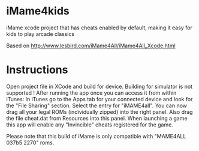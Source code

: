 iMame4kids
==========

iMame xcode project that has cheats enabled by default, making it easy for kids to play arcade classics

Based on http://www.lesbird.com/iMame4All/iMame4All_Xcode.html


Instructions
============

Open project file in XCode and build for device. Building for simulator is not supported !
After running the app once you can access it from within iTunes:
In iTunes go to the Apps tab for your connected device and look for the "File Sharing" section.
Select the entry for "iMAME4all". You can now drag all your legal ROMs (individually zipped) into the right panel.
Also drag the file cheat.dat from Resources into this panel.
When launching a game this app will enable any "Invincible" cheats registered for the game.

Please note that this build of iMame is only compatible with "MAME4ALL 037b5 2270" roms.
